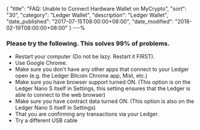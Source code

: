 {
 "title": "FAQ: Unable to Connect Hardware Wallet on MyCrypto",
 "sort": "30",
 "category": "Ledger Wallet",
 "description": "Ledger Wallet",
 "date_published": "2017-07-15T08:00:00+08:00",
 "date_modified": "2018-02-19T08:00:00+08:00"
}
---%


### Please try the following. This solves 99% of problems.

*   Restart your computer (Do not be lazy. Restart it FIRST).
*   Use Google Chrome.
*   Make sure you don't have any other apps that connect to your Ledger open (e.g. the Ledger Bitcoin Chrome app, Mist, etc.)
*   Make sure you have browser support turned ON. (This option is on the Ledger Nano S itself in Settings, this setting ensures that the Ledger is able to connect to the web browser)
*   Make sure you have contract data turned ON. (This option is also on the Ledger Nano S itself in Settings)
*   That you are confirming any transactions via your Ledger.
*   Try a different USB cable

